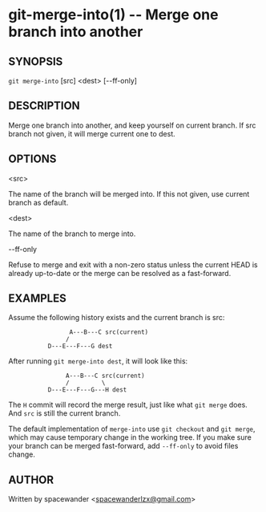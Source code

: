 git-merge-into(1) -- Merge one branch into another
=================================

## SYNOPSIS

`git merge-into` [src] &lt;dest&gt; [--ff-only]

## DESCRIPTION

Merge one branch into another, and keep yourself on current branch. If src branch not given, it will merge current one to dest.

## OPTIONS

  &lt;src&gt;

  The name of the branch will be merged into. If this not given, use current branch as default.

  &lt;dest&gt;

  The name of the branch to merge into.

  --ff-only

  Refuse to merge and exit with a non-zero status unless the current HEAD is
  already up-to-date or the merge can be resolved as a fast-forward.


## EXAMPLES

Assume the following history exists and the current branch is src:

                     A---B---C src(current)
                    /
               D---E---F---G dest

After running `git merge-into dest`, it will look like this:

                    A---B---C src(current)
                    /         \
               D---E---F---G---H dest

The `H` commit will record the merge result, just like what `git merge` does.
And `src` is still the current branch.

The default implementation of `merge-into` use `git checkout` and `git merge`,
which may cause temporary change in the working tree. If you make sure your
branch can be merged fast-forward, add `--ff-only` to avoid files change.

## AUTHOR

Written by spacewander &lt;<spacewanderlzx@gmail.com>&gt;
